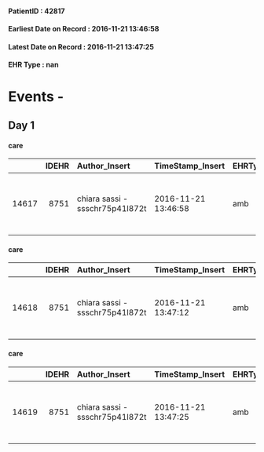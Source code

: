 
#### PatientID : 42817
#### Earliest Date on Record : 2016-11-21 13:46:58
#### Latest Date on Record : 2016-11-21 13:47:25
#### EHR Type : nan

# Events - 

## Day 1

#### care
|       |   IDEHR | Author_Insert                   | TimeStamp_Insert    | EHRType   |   PatientID |   IDGESTIONE_AUSILI |   opt_annulla_consegna | ds_note_x                                                        | dt_Ric_consegna     | opt_ausilio                                     |
|------:|--------:|:--------------------------------|:--------------------|:----------|------------:|--------------------:|-----------------------:|:-----------------------------------------------------------------|:--------------------|:------------------------------------------------|
| 14617 |    8751 | chiara sassi - ssschr75p41l872t | 2016-11-21 13:46:58 | amb       |       42817 |               14538 |                      0 | urgent. x delivery contact his wife on his cell phone 3466512808 | 2016-11-21 00:00:00 | electronic articulated bed with side rails # 14 |

#### care
|       |   IDEHR | Author_Insert                   | TimeStamp_Insert    | EHRType   |   PatientID |   IDGESTIONE_AUSILI |   opt_annulla_consegna | ds_note_x                                                        | dt_Ric_consegna     | opt_ausilio                             |
|------:|--------:|:--------------------------------|:--------------------|:----------|------------:|--------------------:|-----------------------:|:-----------------------------------------------------------------|:--------------------|:----------------------------------------|
| 14618 |    8751 | chiara sassi - ssschr75p41l872t | 2016-11-21 13:47:12 | amb       |       42817 |               14539 |                      0 | urgent. x delivery contact his wife on his cell phone 3466512808 | 2016-11-21 00:00:00 | antid air mattress with compressor # 16 |

#### care
|       |   IDEHR | Author_Insert                   | TimeStamp_Insert    | EHRType   |   PatientID |   IDGESTIONE_AUSILI |   opt_annulla_consegna | ds_note_x                                                        | dt_Ric_consegna     | opt_ausilio            |
|------:|--------:|:--------------------------------|:--------------------|:----------|------------:|--------------------:|-----------------------:|:-----------------------------------------------------------------|:--------------------|:-----------------------|
| 14619 |    8751 | chiara sassi - ssschr75p41l872t | 2016-11-21 13:47:25 | amb       |       42817 |               14540 |                      0 | urgent. x delivery contact his wife on his cell phone 3466512808 | 2016-11-21 00:00:00 | comfortable chair # 21 |


